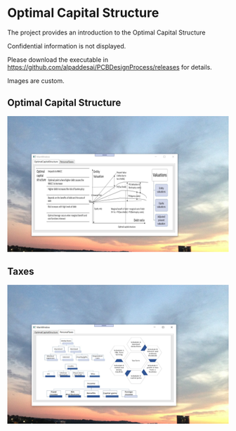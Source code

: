 # Optimal Capital Structure

The project provides an introduction to the Optimal Capital Structure

Confidential information is not displayed.

Please download the executable in https://github.com/alpaddesai/PCBDesignProcess/releases for details.

Images are custom.


## Optimal Capital Structure
![image](OptimalCapitalStructure.png)


## Taxes
![image](PersonalTaxes.png)
